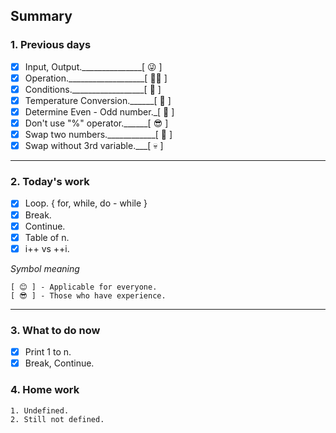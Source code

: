 ## Summary

### 1. Previous days
- [x] Input, Output._______________[ 😜 ]
- [x] Operation.___________________[ 🐱‍🏍 ]
- [x] Conditions.__________________[ 🤨 ]
- [x] Temperature Conversion.______[ 🤔 ]
- [x] Determine Even - Odd number._[ 👻 ]
- [x] Don't use "%" operator.______[ 😎 ]
- [x] Swap two numbers.____________[ 🧠 ]
- [x] Swap without 3rd variable.___[ 💀 ]

---------------------------------------------
### 2. Today's work
- [x] Loop. { for, while, do - while }
- [x] Break.
- [x] Continue.
- [x] Table of n.
- [x] i++ vs ++i.

_Symbol meaning_

    [ 😊 ] - Applicable for everyone.
    [ 😎 ] - Those who have experience.
---------------------------------------------
### 3. What to do now
- [x] Print 1 to n.
- [x] Break, Continue.

### 4. Home work
    1. Undefined.
    2. Still not defined.